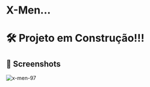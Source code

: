 # X-Men...

# 🛠️  Projeto em Construção!!!

## 📌 Screenshots


![x-men-97](https://github.com/carllos-alberto/X-Men/assets/81397233/d7803664-9cf4-437d-8018-21e9ce44e0cb)
